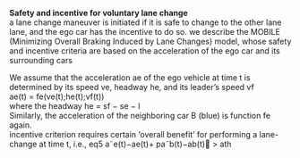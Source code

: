 __Safety and incentive for voluntary lane change__\
a lane change maneuver is initiated if it is safe to change to the other lane lane, and the ego car has the incentive to do so. we describe the MOBILE (Minimizing Overall Braking Induced by Lane Changes) model, whose safety and incentive criteria are based on the acceleration of the ego car and its surrounding cars 

We assume that the acceleration ae of the ego vehicle at time t is determined by its speed ve, headway he, and its leader’s speed vf\
ae(t) = fe(ve(t);he(t);vf(t))\
where the headway he = sf − se − l\
Similarly, the acceleration of the neighboring car B (blue) is function fe again.\
incentive criterion requires certain ‘overall benefit’ for performing a lane-change at time t, i.e., eq5 a˜e(t)−ae(t)+ pa˜b(t)−ab(t) > ath 


